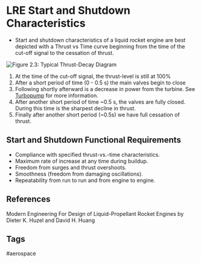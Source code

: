 # LRE Start and Shutdown Characteristics  

* Start and shutdown characteristics of a liquid rocket engine are best depicted with a Thrust vs Time curve beginning from the time of the cut-off signal to the cessation of thrust.  

![Figure 2.3: Typical Thrust-Decay Diagram]($USERDIR/Zettelkasten/Pictures/Fig5p3-1)  

1. At the time of the cut-off signal, the thrust-level is still at 100%  
2. After a short period of time (0 - 0.5 s) the main valves begin to close 
3. Following shortly afterward is a decrease in power from the turbine. See [Turbopump](../202201100451) for more information.
4. After another short period of time ~0.5 s, the valves are fully closed. During this time is the sharpest decline in thrust.
5. Finally after another short period (~0.5s) we have full cessation of thrust.

## Start and Shutdown Functional Requirements
* Compliance with specified thrust-vs.-time characteristics.  
* Maximum rate of increase at any time during buildup.  
* Freedom from surges and thrust overshoots.  
* Smoothness (freedom from damaging oscillations).  
* Repeatability from run to run and from engine to engine.

## References
Modern Engineering For Design of Liquid-Propellant Rocket Engines by Dieter K. Huzel and David H. Huang

## Tags
#aerospace
